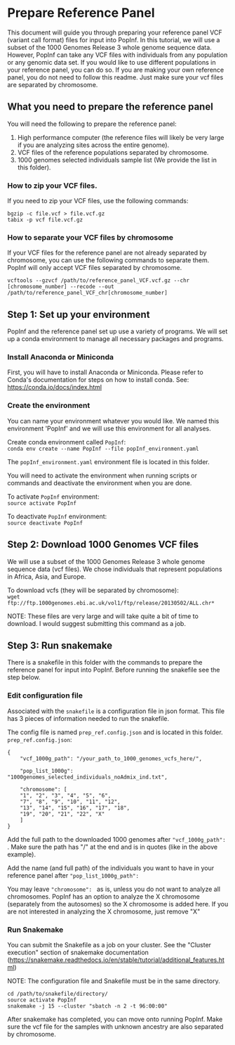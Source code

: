 # Prepare Reference Panel 
This document will guide you through preparing your reference panel VCF (variant call format) files for input into PopInf. In this tutorial, we will use a subset of the 1000 Genomes Release 3 whole genome sequence data. However, PopInf can take any VCF files with individuals from any population or any genomic data set. If you would like to use different populations in your reference panel, you can do so. If you are making your own reference panel, you do not need to follow this readme. Just make sure your vcf files are separated by chromosome. 

## What you need to prepare the reference panel 
You will need the following to prepare the reference panel:
1. High performance computer (the reference files will likely be very large if you are analyzing sites across the entire genome).
2. VCF files of the reference populations separated by chromosome.
3. 1000 genomes selected individuals sample list (We provide the list in this folder).


### How to zip your VCF files.
If you need to zip your VCF files, use the following commands:
```
bgzip -c file.vcf > file.vcf.gz
tabix -p vcf file.vcf.gz
```

### How to separate your VCF files by chromosome
If your VCF files for the reference panel are not already separated by chromosome, you can use the following commands to separate them. PopInf will only accept VCF files separated by chromosome.

```
vcftools --gzvcf /path/to/reference_panel_VCF.vcf.gz --chr [chromosome_number] --recode --out /path/to/reference_panel_VCF_chr[chromosome_number]
```

## Step 1: Set up your environment 
PopInf and the reference panel set up use a variety of programs. We will set up a conda environment to manage all necessary packages and programs. 


### Install Anaconda or Miniconda
First, you will have to install Anaconda or Miniconda. Please refer to Conda's documentation for steps on how to install conda. See: https://conda.io/docs/index.html

### Create the environment
You can name your environment whatever you would like. We named this environment 'PopInf' and we will use this environment for all analyses. 


Create conda environment called `PopInf`: \
`conda env create --name PopInf --file popInf_environment.yaml`

The `popInf_environment.yaml` environment file is located in this folder.

You will need to activate the environment when running scripts or commands and deactivate the environment when you are done. 

To activate `PopInf` environment: \
`source activate PopInf` 

To deactivate `PopInf` environment: \
`source deactivate PopInf`

## Step 2: Download 1000 Genomes VCF files
We will use a subset of the 1000 Genomes Release 3 whole genome sequence data (vcf files). We chose individuals that represent populations in Africa, Asia, and Europe.

To download vcfs (they will be separated by chromosome): \
`wget ftp://ftp.1000genomes.ebi.ac.uk/vol1/ftp/release/20130502/ALL.chr* `

NOTE: These files are very large and will take quite a bit of time to download. I would suggest submitting this command as a job. 

## Step 3: Run snakemake
There is a snakefile in this folder with the commands to prepare the reference panel for input into PopInf. Before running the snakefile see the step below.

### Edit configuration file
Associated with the `snakefile` is a configuration file in json format. This file has 3 pieces of information needed to run the snakefile.

The config file is named `prep_ref.config.json` and is located in this folder. \
`prep_ref.config.json`:

```
{
	"vcf_1000g_path": "/your_path_to_1000_genomes_vcfs_here/",
	
	"pop_list_1000g": "1000genomes_selected_individuals_noAdmix_ind.txt",
	
	"chromosome": [
	"1", "2", "3", "4", "5", "6", 
	"7", "8", "9", "10", "11", "12", 
	"13", "14", "15", "16", "17", "18", 
	"19", "20", "21", "22", "X"
	]
}

```
Add the full path to the downloaded 1000 genomes after `"vcf_1000g_path": `. Make sure the path has "/" at the end and is in quotes (like in the above example).

Add the name (and full path) of the individuals you want to have in your reference panel after `"pop_list_1000g_path": ` 

You may leave `"chromosome": ` as is, unless you do not want to analyze all chromosomes. PopInf has an option to analyze the X chromosome (separately from the autosomes) so the X chromosome is added here. If you are not interested in analyzing the X chromosome, just remove "X"

### Run Snakemake
You can submit the Snakefile as a job on your cluster. See the "Cluster execution" section of snakemake documentation (https://snakemake.readthedocs.io/en/stable/tutorial/additional_features.html)

NOTE: The configuration file and Snakefile must be in the same directory.

```
cd /path/to/snakefile/directory/
source activate PopInf
snakemake -j 15 --cluster "sbatch -n 2 -t 96:00:00"
```

After snakemake has completed, you can move onto running PopInf. Make sure the vcf file for the samples with unknown ancestry are also separated by chromosome.





